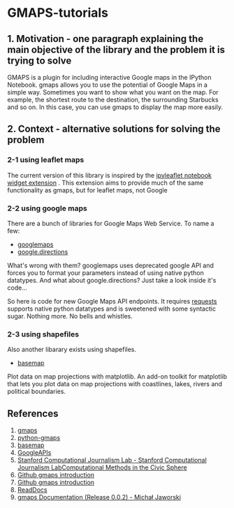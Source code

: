 # GMAPS-tutorials

## 1. Motivation - one paragraph explaining the main objective of the library and the problem it is trying to solve 
GMAPS is a plugin for including interactive Google maps in the IPython Notebook. gmaps allows you to use the potential of Google Maps in a simple way. Sometimes you want to show what you want on the map. For example, the shortest route to the destination, the surrounding Starbucks and so on. In this case, you can use gmaps to display the map more easily.


## 2. Context - alternative solutions for solving the problem 

### 2-1 using leaflet maps
The current version of this library is inspired by the [ipyleaflet notebook widget extension](https://pypi.python.org/pypi/ipyleaflet) . This extension aims to provide much of the same functionality as gmaps, but for leaflet maps, not Google 

### 2-2 using google maps
There are a bunch of libraries for Google Maps Web Service. To name a few:
* [googlemaps](https://pypi.python.org/pypi/googlemaps/)
* [google.directions](https://pypi.python.org/pypi/google.directions)

What's wrong with them? googlemaps uses deprecated google API and forces
you to format your parameters instead of using native python datatypes.
And what about google.directions? Just take a look inside it's code...

So here is code for new Google Maps API endpoints. It requires
[requests](https://github.com/kennethreitz/requests) supports native python
datatypes and is sweetened with some syntactic sugar. Nothing more.
No bells and whistles.

### 2-3 using shapefiles
Also another libarary exists using shapefiles.
* [basemap](https://pypi.python.org/pypi/basemap)

Plot data on map projections with matplotlib. An add-on toolkit for matplotlib that lets you plot data on map projections with coastlines, lakes, rivers and political boundaries.

## References
1. [gmaps](https://pypi.python.org/pypi/gmaps)
2. [python-gmaps](https://pypi.python.org/pypi/python-gmaps/0.3.1)
2. [basemap](https://pypi.python.org/pypi/basemap)
3. [GoogleAPIs](https://console.developers.google.com/flows/enableapi?apiid=maps_backend,geocoding_backend,directions_backend,distance_matrix_backend,elevation_backend&keyType=CLIENT_SIDE&reusekey=true)
4. [Stanford Computational Journalism Lab - Stanford Computational Journalism LabComputational Methods in the Civic Sphere](http://www.compciv.org)
5. [Github gmaps introduction](https://github.com/pbugnion/gmaps)
6. [Github gmaps introduction](https://github.com/googlemaps/google-maps-services-python)
7. [ReadDocs](https://python-gmaps.readthedocs.io/en/latest/)
8. [gmaps Documentation (Release 0.0.2) - Michał Jaworski](https://github.com/power9490/GMAPS-tutorials/blob/origin/Document/gmaps%20Documentation%20(Release%200.4.0)%20Pascal%20Bugnion.pdf)
